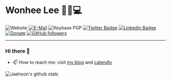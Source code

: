# Wonhee Lee 🙋‍♀️💻

![Website](https://img.shields.io/website?label=blog&url=https%3A%2F%2Fandromedarabbit.net)
[![E-Mail](https://img.shields.io/badge/email-reveal-369?style=flat-square&logo=gmail&logoColor=white)](https://mailhide.io/e/p7SKx)
![Keybase PGP](https://img.shields.io/keybase/pgp/jaehoonchoi)
[![Twitter Badge](https://img.shields.io/badge/-@andromedarabbit-1ca0f1?style=flat-square&labelColor=1ca0f1&logo=twitter&logoColor=white&link=https://twitter.com/sakshamtaneja00)](https://twitter.com/andromedarabbit) [![Linkedin Badge](https://img.shields.io/badge/-choijaehoon-blue?style=flat-square&logo=Linkedin&logoColor=white&link=https://www.linkedin.com/in/choijaehoon/)](https://www.linkedin.com/in/choijaehoon/)
[![Donate](https://img.shields.io/badge/Support-%24-blue)](https://www.buymeacoffee.com/jaehoonchoi)
[![GitHub followers](https://img.shields.io/github/followers/andromedarabbit?label=Follow&style=social)](https://github.com/andromedarabbit/?tab=follow)

---

### Hi there 👋

- 📫 How to reach me: visit [my blog](https://Fandromedarabbit.net) and [calendly](calendly.com/jaehoonchoi)

![Jaehoon's github stats](https://github-readme-stats.vercel.app/api?username=andromedarabbit&show_icons=true)

<!--
**andromedarabbit/andromedarabbit** is a ✨ _special_ ✨ repository because its `README.md` (this file) appears on your GitHub profile.

Here are some ideas to get you started:

- 🔭 I’m currently working on ...
- 🌱 I’m currently learning ...
- 👯 I’m looking to collaborate on ...
- 🤔 I’m looking for help with ...
- 💬 Ask me about ...
- 📫 How to reach me: ...
- 😄 Pronouns: ...
- ⚡ Fun fact: ...
-->

